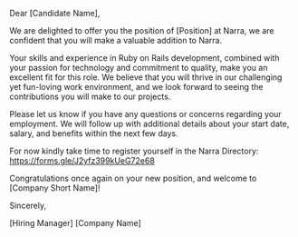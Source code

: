 Dear [Candidate Name],

We are delighted to offer you the position of [Position] at Narra, we are confident that you will make a valuable addition to Narra.

Your skills and experience in Ruby on Rails development, combined with your passion for technology and commitment to quality, make you an excellent fit for this role. We believe that you will thrive in our challenging yet fun-loving work environment, and we look forward to seeing the contributions you will make to our projects.

Please let us know if you have any questions or concerns regarding your employment. We will follow up with additional details about your start date, salary, and benefits within the next few days.

For now kindly take time to register yourself in the Narra Directory: https://forms.gle/J2yfz399kUeG72e68

Congratulations once again on your new position, and welcome to [Company Short Name]!

Sincerely,

[Hiring Manager]
[Company Name]
